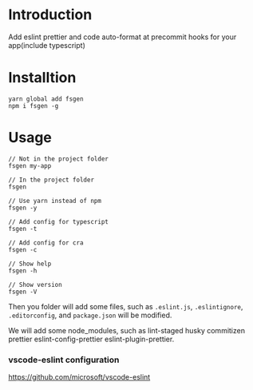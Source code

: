 # Introduction
Add eslint prettier and code auto-format at precommit hooks for your app(include typescript)

# Installtion
```
yarn global add fsgen
npm i fsgen -g
```
# Usage
```
// Not in the project folder
fsgen my-app

// In the project folder
fsgen

// Use yarn instead of npm
fsgen -y

// Add config for typescript
fsgen -t

// Add config for cra
fsgen -c

// Show help
fsgen -h

// Show version
fsgen -V
```

Then you folder will add some files, such as `.eslint.js`, `.eslintignore`, `.editorconfig`, and `package.json` will be modified.

We will add some node_modules, such as lint-staged husky commitizen prettier eslint-config-prettier eslint-plugin-prettier.

### vscode-eslint configuration
https://github.com/microsoft/vscode-eslint
